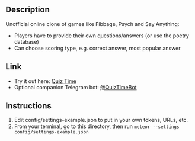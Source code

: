 ## Description

Unofficial online clone of games like Fibbage, Psych and Say Anything:
- Players have to provide their own questions/answers (or use the poetry database)
- Can choose scoring type, e.g. correct answer, most popular answer

## Link

- Try it out here: [Quiz Time](http://quiztimegame.herokuapp.com)
- Optional companion Telegram bot: [@QuizTimeBot](http://telegram.me/QuizTimeBot)

## Instructions

1. Edit config/settings-example.json to put in your own tokens, URLs, etc.
2. From your terminal, go to this directory, then run `meteor --settings config/settings-example.json`
